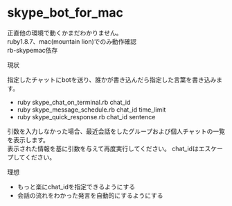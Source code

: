 skype_bot_for_mac
=================

正直他の環境で動くかまだわかりません。  
ruby1.8.7、mac(mountain lion)でのみ動作確認  
rb-skypemac依存  

現状

指定したチャットにbotを送り、誰かが書き込んだら指定した言葉を書き込みます。  
* ruby skype_chat_on_terminal.rb chat_id
* ruby skype_message_schedule.rb chat_id time_limit
* ruby skype_quick_response.rb chat_id sentence

引数を入力しなかった場合、最近会話をしたグループおよび個人チャットの一覧を表示します。  
表示された情報を基に引数を与えて再度実行してください。
chat_idはエスケープしてください。

理想

* もっと楽にchat_idを指定できるようにする
* 会話の流れをわかった発言を自動的にするようにする
